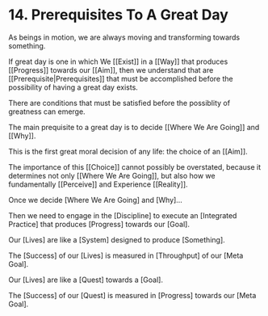 # 14. Prerequisites To A Great Day
As beings in motion, we are always moving and transforming towards something. 

If great day is one in which We [[Exist]] in a [[Way]] that produces [[Progress]] towards our [[Aim]], then we understand that are [[Prerequisite|Prerequisites]] that must be accomplished before the possibility of having a great day exists. 

There are conditions that must be satisfied before the possiblity of greatness can emerge. 

The main prequisite to a great day is to decide [[Where We Are Going]] and [[Why]]. 

This is the first great moral decision of any life: the choice of an [[Aim]]. 

The importance of this [[Choice]] cannot possibly be overstated, because it determines not only [[Where We Are Going]], but also how we fundamentally [[Perceive]] and Experience [[Reality]]. 

Once we decide [Where We Are Going] and [Why]…

Then we need to engage in the [Discipline] to execute an [Integrated Practice] that produces [Progress] towards our [Goal]. 

Our [Lives] are like a [System] designed to produce [Something]. 

The [Success] of our [Lives] is measured in [Throughput] of our [Meta Goal]. 

Our [Lives] are like a [Quest] towards a [Goal]. 

The [Success] of our [Quest] is measured in [Progress] towards our [Meta Goal]. 


